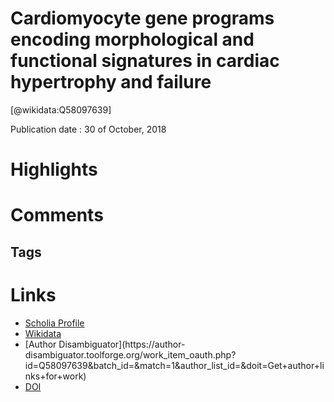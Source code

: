 
Cardiomyocyte gene programs encoding morphological and functional signatures in cardiac hypertrophy and failure
===============================================================================================================
  
  [@wikidata:Q58097639]  
  
Publication date : 30 of October, 2018  

# Highlights

# Comments
<!-- nice but a bit out of focus -->
## Tags

# Links
  
 * [Scholia Profile](https://scholia.toolforge.org/work/Q58097639)  
 * [Wikidata](https://www.wikidata.org/wiki/Q58097639)  
 * [Author Disambiguator](https://author-
disambiguator.toolforge.org/work_item_oauth.php?id=Q58097639&batch_id=&match=1&author_list_id=&doit=Get+author+links+for+work)  
 * [DOI](https://doi.org/10.1038/S41467-018-06639-7)  
